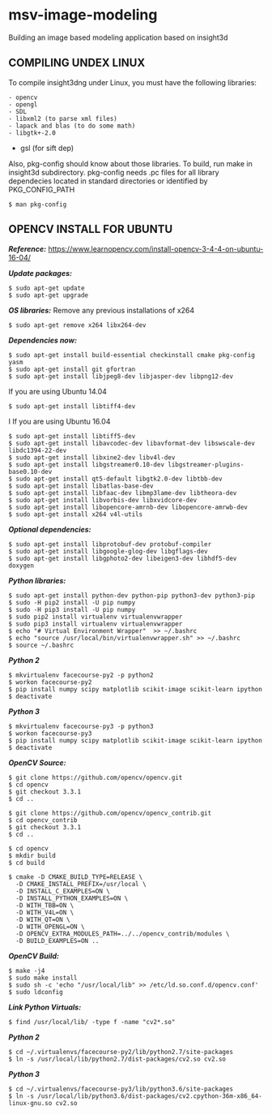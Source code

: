 # msv-image-modeling
Building an image based modeling application based on insight3d

COMPILING UNDEX LINUX
---------------------

To compile insight3dng under Linux, you must have the following libraries:

	- opencv
	- opengl
	- SDL
	- libxml2 (to parse xml files)
	- lapack and blas (to do some math)
	- libgtk+-2.0
   - gsl (for sift dep)

Also, pkg-config should know about those libraries.
To build, run make in insight3d subdirectory.
pkg-config needs .pc files for all library dependecies located in standard directories or identified
by PKG_CONFIG_PATH

	$ man pkg-config

OPENCV INSTALL FOR UBUNTU
-------------------------

***Reference:***
https://www.learnopencv.com/install-opencv-3-4-4-on-ubuntu-16-04/

***Update packages:***

	$ sudo apt-get update
	$ sudo apt-get upgrade


***OS libraries:***
Remove any previous installations of x264

	$ sudo apt-get remove x264 libx264-dev

***Dependencies now:***

	$ sudo apt-get install build-essential checkinstall cmake pkg-config yasm
	$ sudo apt-get install git gfortran
	$ sudo apt-get install libjpeg8-dev libjasper-dev libpng12-dev

If you are using Ubuntu 14.04

	$ sudo apt-get install libtiff4-dev
I
If you are using Ubuntu 16.04

	$ sudo apt-get install libtiff5-dev
 	$ sudo apt-get install libavcodec-dev libavformat-dev libswscale-dev libdc1394-22-dev
	$ sudo apt-get install libxine2-dev libv4l-dev
	$ sudo apt-get install libgstreamer0.10-dev libgstreamer-plugins-base0.10-dev
	$ sudo apt-get install qt5-default libgtk2.0-dev libtbb-dev
	$ sudo apt-get install libatlas-base-dev
	$ sudo apt-get install libfaac-dev libmp3lame-dev libtheora-dev
	$ sudo apt-get install libvorbis-dev libxvidcore-dev
	$ sudo apt-get install libopencore-amrnb-dev libopencore-amrwb-dev
	$ sudo apt-get install x264 v4l-utils

***Optional dependencies:***

	$ sudo apt-get install libprotobuf-dev protobuf-compiler
	$ sudo apt-get install libgoogle-glog-dev libgflags-dev
	$ sudo apt-get install libgphoto2-dev libeigen3-dev libhdf5-dev doxygen

***Python libraries:***

	$ sudo apt-get install python-dev python-pip python3-dev python3-pip
	$ sudo -H pip2 install -U pip numpy
	$ sudo -H pip3 install -U pip numpy
	$ sudo pip2 install virtualenv virtualenvwrapper
	$ sudo pip3 install virtualenv virtualenvwrapper
	$ echo "# Virtual Environment Wrapper"  >> ~/.bashrc
	$ echo "source /usr/local/bin/virtualenvwrapper.sh" >> ~/.bashrc
	$ source ~/.bashrc

***Python 2***

	$ mkvirtualenv facecourse-py2 -p python2
	$ workon facecourse-py2
  	$ pip install numpy scipy matplotlib scikit-image scikit-learn ipython
	$ deactivate

***Python 3***

	$ mkvirtualenv facecourse-py3 -p python3
	$ workon facecourse-py3
	$ pip install numpy scipy matplotlib scikit-image scikit-learn ipython
	$ deactivate

***OpenCV Source:***

	$ git clone https://github.com/opencv/opencv.git
	$ cd opencv
	$ git checkout 3.3.1
	$ cd ..

	$ git clone https://github.com/opencv/opencv_contrib.git
	$ cd opencv_contrib
	$ git checkout 3.3.1
	$ cd ..

	$ cd opencv
	$ mkdir build
	$ cd build

	$ cmake -D CMAKE_BUILD_TYPE=RELEASE \
      -D CMAKE_INSTALL_PREFIX=/usr/local \
      -D INSTALL_C_EXAMPLES=ON \
      -D INSTALL_PYTHON_EXAMPLES=ON \
      -D WITH_TBB=ON \
      -D WITH_V4L=ON \
      -D WITH_QT=ON \
      -D WITH_OPENGL=ON \
      -D OPENCV_EXTRA_MODULES_PATH=../../opencv_contrib/modules \
      -D BUILD_EXAMPLES=ON ..

***OpenCV Build:***

	$ make -j4
	$ sudo make install
	$ sudo sh -c 'echo "/usr/local/lib" >> /etc/ld.so.conf.d/opencv.conf'
	$ sudo ldconfig

***Link Python Virtuals:***

	$ find /usr/local/lib/ -type f -name "cv2*.so"

***Python 2***

	$ cd ~/.virtualenvs/facecourse-py2/lib/python2.7/site-packages
	$ ln -s /usr/local/lib/python2.7/dist-packages/cv2.so cv2.so

***Python 3***

	$ cd ~/.virtualenvs/facecourse-py3/lib/python3.6/site-packages
	$ ln -s /usr/local/lib/python3.6/dist-packages/cv2.cpython-36m-x86_64-linux-gnu.so cv2.so
